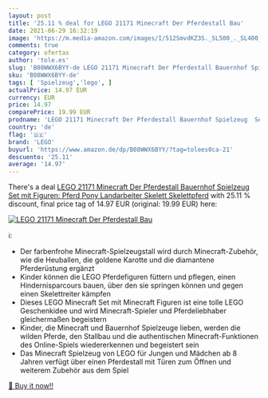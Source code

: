 ```yaml
---
layout: post
title: '25.11 % deal for LEGO 21171 Minecraft Der Pferdestall Bau'
date: 2021-06-29 16:32:19
image: 'https://m.media-amazon.com/images/I/512SmvdKZ3S._SL500_._SL400_.jpg'
comments: true
category: ofertas
author: 'tole.es'
slug: 'B08WWX6BYY-de LEGO 21171 Minecraft Der Pferdestall Bauernhof Spielzeug...'
sku: 'B08WWX6BYY-de'
tags: [ 'Spielzeug','lego', ]
actualPrice: 14.97 EUR
currency: EUR
price: 14.97
comparePrice: 19.99 EUR
prodname: 'LEGO 21171 Minecraft Der Pferdestall Bauernhof Spielzeug  Set mit Figuren: Pferd  Pony  Landarbeiter  Skelett  Skelettpferd'
country: 'de'
flag: '🇩🇪'
brand: 'LEGO'
buyurl: 'https://www.amazon.de/dp/B08WWX6BYY/?tag=tolees0ca-21'
descuento: '25.11'
average: '14.97'
---
```


There's a deal [LEGO 21171 Minecraft Der Pferdestall Bauernhof Spielzeug  Set mit Figuren: Pferd  Pony  Landarbeiter  Skelett  Skelettpferd](https://www.amazon.de/dp/B08WWX6BYY/?tag=tolees0ca-21)  with  25.11 % discount, final price tag of  14.97 EUR (original: 19.99 EUR) here:

[![LEGO 21171 Minecraft Der Pferdestall Bau](https://m.media-amazon.com/images/I/512SmvdKZ3S._SL500_._SL400_.jpg)](https://www.amazon.de/dp/B08WWX6BYY/?tag=tolees0ca-21)

ℹ️:

- Der farbenfrohe Minecraft-Spielzeugstall wird durch Minecraft-Zubehör, wie die Heuballen, die goldene Karotte und die diamantene Pferderüstung ergänzt
- Kinder können die LEGO Pferdefiguren füttern und pflegen, einen Hindernisparcours bauen, über den sie springen können und gegen einen Skelettreiter kämpfen
- Dieses LEGO Minecraft Set mit Minecraft Figuren ist eine tolle LEGO Geschenkidee und wird Minecraft-Spieler und Pferdeliebhaber gleichermaßen begeistern
- Kinder, die Minecraft und Bauernhof Spielzeuge lieben, werden die wilden Pferde, den Stallbau und die authentischen Minecraft-Funktionen des Online-Spiels wiedererkennen und begeistert sein
- Das Minecraft Spielzeug von LEGO für Jungen und Mädchen ab 8 Jahren verfügt über einen Pferdestall mit Türen zum Öffnen und weiterem Zubehör aus dem Spiel

[🛒 Buy it now!!](https://www.amazon.de/dp/B08WWX6BYY/?tag=tolees0ca-21)
